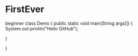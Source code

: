 # FirstEver
beginner
class Demo {
public static void main(String args[]) {
System.out.println("Hello GitHub");

}

}
